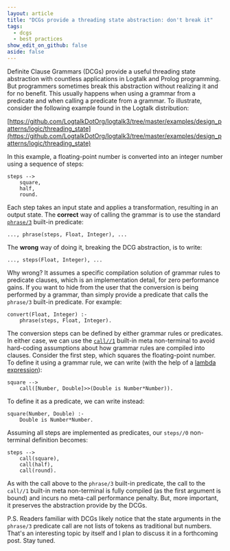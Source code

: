 ```yaml
---
layout: article
title: "DCGs provide a threading state abstraction: don't break it"
tags:
  - dcgs
  - best practices
show_edit_on_github: false
aside: false
---
```


Definite Clause Grammars (DCGs) provide a useful threading state abstraction
with countless applications in Logtalk and Prolog programming. But programmers
sometimes break this abstraction without realizing it and for no benefit.
This usually happens when using a grammar from a predicate and when calling a
predicate from a grammar. To illustrate, consider the following example found
in the Logtalk distribution:

[https://github.com/LogtalkDotOrg/logtalk3/tree/master/examples/design_patterns/logic/threading_state](https://github.com/LogtalkDotOrg/logtalk3/tree/master/examples/design_patterns/logic/threading_state)

In this example, a floating-point number is converted into an integer number
using a sequence of steps:

```logtalk
steps -->
    square,
    half,
    round.
```

Each step takes an input state and applies a transformation, resulting in an
output state. The **correct** way of calling the grammar is to use the standard
[`phrase/3`](https://logtalk.org/manuals/refman/methods/phrase_3.html) built-in
predicate:

```logtalk
..., phrase(steps, Float, Integer), ...
```

The **wrong** way of doing it, breaking the DCG abstraction, is to write:

```logtalk
..., steps(Float, Integer), ...
```

Why wrong? It assumes a specific compilation solution of grammar rules to
predicate clauses, which is an implementation detail, for zero performance
gains. If you want to hide from the user that the conversion is being
performed by a grammar, than simply provide a predicate that calls the
`phrase/3` built-in predicate. For example:

```logtalk
convert(Float, Integer) :-
    phrase(steps, Float, Integer).
```

The conversion steps can be defined by either grammar rules or predicates.
In either case, we can use the [`call//1`](https://logtalk.org/manuals/refman/methods/call_1.html)
built-in meta non-terminal to avoid hard-coding assumptions about how grammar
rules are compiled into clauses. Consider the first step, which squares the
floating-point number. To define it using a grammar rule, we can write (with
the help of a [lambda expression](https://logtalk.org/manuals/userman/predicates.html#lambda-expressions)):

```logtalk
square -->
    call([Number, Double]>>(Double is Number*Number)).
```

To define it as a predicate, we can write instead:

```logtalk
square(Number, Double) :-
    Double is Number*Number.
```

Assuming all steps are implemented as predicates, our `steps//0` non-terminal
definition becomes:

```logtalk
steps -->
    call(square),
    call(half),
    call(round).
```

As with the call above to the `phrase/3` built-in predicate, the call to the
`call//1` built-in meta non-terminal is fully compiled (as the first argument
is bound) and incurs no meta-call performance penalty. But, more important,
it preserves the abstraction provide by the DCGs.

P.S. Readers familiar with DCGs likely notice that the state arguments in the
`phrase/3` predicate call are not lists of tokens as traditional but numbers.
That's an interesting topic by itself and I plan to discuss it in a forthcoming
post. Stay tuned.
